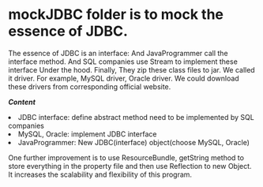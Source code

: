 # mockJDBC folder is to mock the essence of JDBC.

The essence of JDBC is an interface: And JavaProgrammer call the interface method. And SQL companies use Stream to
implement these interface Under the hood. Finally, They zip these class files to jar. We called it driver. For example, 
MySQL driver, Oracle driver. We could download these drivers from corresponding official website.<br>

***Content***
<li> JDBC interface: define abstract method need to be implemented by SQL companies
<li> MySQL, Oracle: implement JDBC interface
<li> JavaProgrammer: New JDBC(interface) object(choose MySQL, Oracle)

One further improvement is to use ResourceBundle, getString method to store 
everything in the property file and then use Reflection to new Object. It increases the
scalability and flexibility of this program. 
